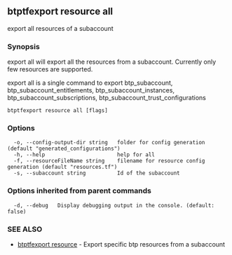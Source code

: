 ## btptfexport resource all

export all resources of a subaccount

### Synopsis

export all will export all the resources from a subaccount. Currently only few resources are supported.

export all is a single command to export btp_subaccount, btp_subaccount_entitlements, btp_subaccount_instances, btp_subaccount_subscriptions,
btp_subaccount_trust_configurations 

```
btptfexport resource all [flags]
```

### Options

```
  -o, --config-output-dir string   folder for config generation (default "generated_configurations")
  -h, --help                       help for all
  -f, --resourceFileName string    filename for resource config generation (default "resources.tf")
  -s, --subaccount string          Id of the subaccount
```

### Options inherited from parent commands

```
  -d, --debug   Display debugging output in the console. (default: false)
```

### SEE ALSO

* [btptfexport resource](btptfexport_resource.md)	 - Export specific btp resources from a subaccount

